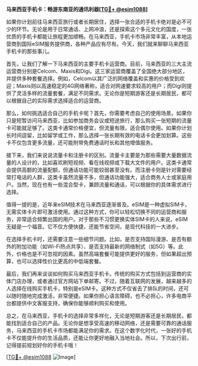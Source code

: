 **马来西亚手机卡：畅游东南亚的通讯利器[[TG💪+ @esim1088](https://t.me/s/esim1088)]**

如果你计划前往马来西亚旅行或者长期居住，选择一张合适的手机卡绝对是必不可少的环节。无论是用于日常通话、上网冲浪，还是探索这个多元文化的国度，一张优质的手机卡都能让旅程更加顺畅。在马来西亚，手机卡市场非常丰富，从本地运营商到国际eSIM服务提供商，各种产品应有尽有。今天，我们就来聊聊马来西亚手机卡的那些事儿。

首先，让我们了解一下马来西亚的主要手机卡运营商。目前，马来西亚的三大主流运营商分别是Celcom、Maxis和Digi。这三家运营商覆盖了全国绝大部分地区，并提供多种套餐选择。例如，Celcom以其广泛的网络覆盖和实惠的价格受到欢迎；Maxis则以高速稳定的4G网络著称，适合对网速要求较高的用户；而Digi则提供了灵活多样的流量套餐，满足不同需求。无论你是短期游客还是长期居民，都可以根据自己的实际需求选择适合的运营商。

那么，如何挑选适合自己的手机卡呢？首先，你需要考虑自己的使用场景。如果你只是短暂访问马来西亚，比如参加商务会议或短途旅行，那么购买一张短期的流量卡可能就足够了。这类卡通常价格便宜，但流量有限，适合偶尔使用。如果你计划长时间逗留，比如留学或工作，那么选择一张长期有效的电话卡会更加划算。这些卡不仅包含更多流量，还可能附带免费通话时长和其他增值服务。

接下来，我们来说说流量卡和注册卡的区别。流量卡主要是为那些需要大量数据流量的人设计的，比如喜欢刷短视频、看在线视频或下载大文件的用户。这类卡通常会提供高额的流量配额，但通话功能可能较弱甚至没有。而注册卡则是针对需要经常打电话的人群，这类卡虽然流量不多，但通话功能强大，适合商务人士或家庭用户。当然，现在也有一些混合型卡，兼顾流量和通话，可以根据你的具体需求进行选择。

值得一提的是，近年来eSIM技术在马来西亚逐渐普及。eSIM是一种虚拟SIM卡，无需实体卡片即可激活使用。通过这种方式，你可以轻松切换不同的运营商和服务，非常适合频繁出国的用户。对于那些不习惯更换实体SIM卡的人来说，eSIM无疑是一个福音。它不仅方便快捷，还能节省空间，是现代科技的一大进步。

在选择手机卡时，还需要注意一些细节问题。比如，是否支持国际漫游、是否有额外的附加功能（如Wi-Fi热点共享）、是否支持最新的网络制式（如5G）等。此外，价格也是不可忽视的因素。虽然高端套餐可能提供更好的服务，但如果超出预算，也可以选择性价比更高的中低端套餐。

最后，我们再来谈谈如何购买马来西亚手机卡。传统的购买方式包括到运营商的实体门店办理，或者通过官方网站下单邮寄。不过，随着互联网的发展，越来越多的人选择在线购买手机卡，特别是eSIM卡。这种方式不仅省去了排队的时间，还可以随时随地完成激活，非常便捷。如果你担心语言障碍，也不必担心，许多电商平台都提供中文客服支持，确保你能够顺利购买和使用。

总之，在马来西亚，手机卡的选择非常多样化，无论是短期游客还是长期居民，都能找到适合自己的产品。无论你是想享受高速的移动网络，还是需要可靠的通话服务，马来西亚的手机卡市场都能满足你的需求。在这个数字化时代，一张好的手机卡不仅能提升你的生活品质，还能让你更好地融入当地社会。所以，下次出行前，记得提前规划好你的手机卡哦！

[[TG💪+ @esim1088](https://t.me/s/esim1088) ![Image](https://i.postimg.cc/4NQfJmqS/Snipaste-2025-05-13-00-14-12.png)]